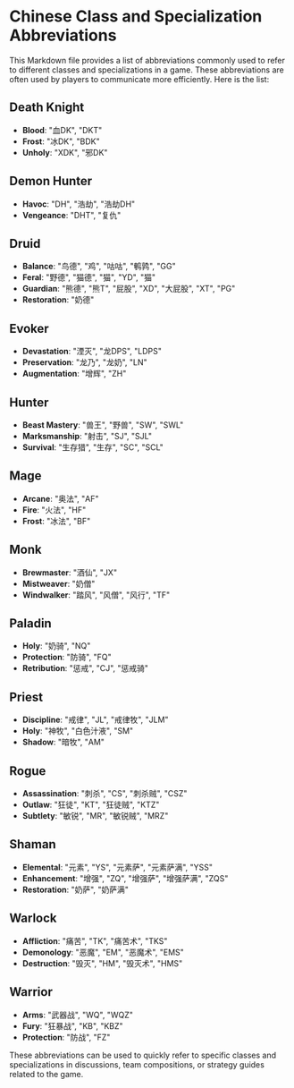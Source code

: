 # Chinese Class and Specialization Abbreviations

This Markdown file provides a list of abbreviations commonly used to refer to different classes and specializations in a game. These abbreviations are often used by players to communicate more efficiently. Here is the list:

## Death Knight

- **Blood**: "血DK", "DKT"
- **Frost**: "冰DK", "BDK"
- **Unholy**: "XDK", "邪DK"

## Demon Hunter

- **Havoc**: "DH", "浩劫", "浩劫DH"
- **Vengeance**: "DHT", "复仇"

## Druid

- **Balance**: "鸟德", "鸡", "咕咕", "鹌鹑", "GG"
- **Feral**: "野德", "猫德", "猫", "YD", "猫"
- **Guardian**: "熊德", "熊T", "屁股", "XD", "大屁股", "XT", "PG"
- **Restoration**: "奶德"

## Evoker

- **Devastation**: "湮灭", "龙DPS", "LDPS"
- **Preservation**: "龙乃", "龙奶", "LN"
- **Augmentation**: "增辉", "ZH"

## Hunter

- **Beast Mastery**: "兽王", "野兽", "SW", "SWL"
- **Marksmanship**: "射击", "SJ", "SJL"
- **Survival**: "生存猎", "生存", "SC", "SCL"

## Mage

- **Arcane**: "奥法", "AF"
- **Fire**: "火法", "HF"
- **Frost**: "冰法", "BF"

## Monk

- **Brewmaster**: "酒仙", "JX"
- **Mistweaver**: "奶僧"
- **Windwalker**: "踏风", "风僧", "风行", "TF"

## Paladin

- **Holy**: "奶骑", "NQ"
- **Protection**: "防骑", "FQ"
- **Retribution**: "惩戒", "CJ", "惩戒骑"

## Priest

- **Discipline**: "戒律", "JL", "戒律牧", "JLM"
- **Holy**: "神牧", "白色汁液", "SM"
- **Shadow**: "暗牧", "AM"

## Rogue

- **Assassination**: "刺杀", "CS", "刺杀贼", "CSZ"
- **Outlaw**: "狂徒", "KT", "狂徒贼", "KTZ"
- **Subtlety**: "敏锐", "MR", "敏锐贼", "MRZ"

## Shaman

- **Elemental**: "元素", "YS", "元素萨", "元素萨满", "YSS"
- **Enhancement**: "增强", "ZQ", "增强萨", "增强萨满", "ZQS"
- **Restoration**: "奶萨", "奶萨满"

## Warlock

- **Affliction**: "痛苦", "TK", "痛苦术", "TKS"
- **Demonology**: "恶魔", "EM", "恶魔术", "EMS"
- **Destruction**: "毁灭", "HM", "毁灭术", "HMS"

## Warrior

- **Arms**: "武器战", "WQ", "WQZ"
- **Fury**: "狂暴战", "KB", "KBZ"
- **Protection**: "防战", "FZ"

These abbreviations can be used to quickly refer to specific classes and specializations in discussions, team compositions, or strategy guides related to the game.
